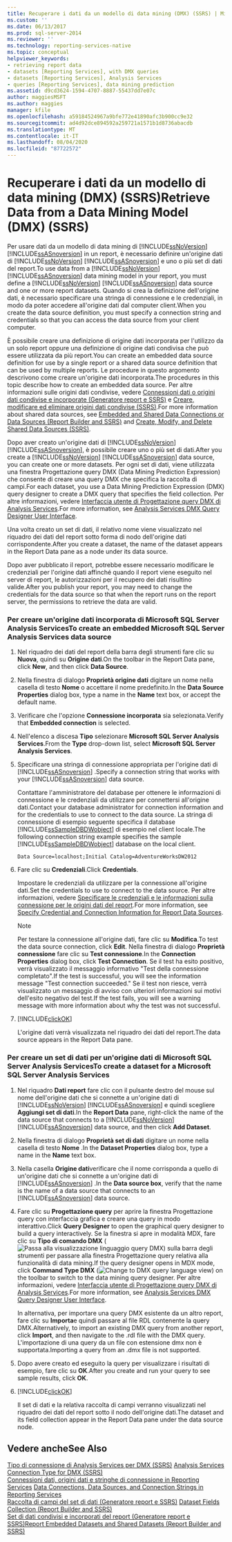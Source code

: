 ```yaml
---
title: Recuperare i dati da un modello di data mining (DMX) (SSRS) | Microsoft Docs
ms.custom: ''
ms.date: 06/13/2017
ms.prod: sql-server-2014
ms.reviewer: ''
ms.technology: reporting-services-native
ms.topic: conceptual
helpviewer_keywords:
- retrieving report data
- datasets [Reporting Services], with DMX queries
- datasets [Reporting Services], Analysis Services
- queries [Reporting Services], data mining prediction
ms.assetid: d9cd3624-1594-4707-8887-55437dd7e07c
author: maggiesMSFT
ms.author: maggies
manager: kfile
ms.openlocfilehash: a59184524967a9bfe772e41890afc3b900cc9e32
ms.sourcegitcommit: ad4d92dce894592a259721a1571b1d8736abacdb
ms.translationtype: MT
ms.contentlocale: it-IT
ms.lasthandoff: 08/04/2020
ms.locfileid: "87722572"
---
```

# <a name="retrieve-data-from-a-data-mining-model-dmx-ssrs"></a><span data-ttu-id="70e06-102">Recuperare i dati da un modello di data mining (DMX) (SSRS)</span><span class="sxs-lookup"><span data-stu-id="70e06-102">Retrieve Data from a Data Mining Model (DMX) (SSRS)</span></span>
  <span data-ttu-id="70e06-103">Per usare dati da un modello di data mining di [!INCLUDE[ssNoVersion](../../../includes/ssnoversion-md.md)] [!INCLUDE[ssASnoversion](../../../includes/ssasnoversion-md.md)] in un report, è necessario definire un'origine dati di [!INCLUDE[ssNoVersion](../../../includes/ssnoversion-md.md)] [!INCLUDE[ssASnoversion](../../../includes/ssasnoversion-md.md)] e uno o più set di dati del report.</span><span class="sxs-lookup"><span data-stu-id="70e06-103">To use data from a [!INCLUDE[ssNoVersion](../../../includes/ssnoversion-md.md)] [!INCLUDE[ssASnoversion](../../../includes/ssasnoversion-md.md)] data mining model in your report, you must define a [!INCLUDE[ssNoVersion](../../../includes/ssnoversion-md.md)] [!INCLUDE[ssASnoversion](../../../includes/ssasnoversion-md.md)] data source and one or more report datasets.</span></span> <span data-ttu-id="70e06-104">Quando si crea la definizione dell'origine dati, è necessario specificare una stringa di connessione e le credenziali, in modo da poter accedere all'origine dati dal computer client.</span><span class="sxs-lookup"><span data-stu-id="70e06-104">When you create the data source definition, you must specify a connection string and credentials so that you can access the data source from your client computer.</span></span>  
  
 <span data-ttu-id="70e06-105">È possibile creare una definizione di origine dati incorporata per l'utilizzo da un solo report oppure una definizione di origine dati condivisa che può essere utilizzata da più report.</span><span class="sxs-lookup"><span data-stu-id="70e06-105">You can create an embedded data source definition for use by a single report or a shared data source definition that can be used by multiple reports.</span></span> <span data-ttu-id="70e06-106">Le procedure in questo argomento descrivono come creare un'origine dati incorporata.</span><span class="sxs-lookup"><span data-stu-id="70e06-106">The procedures in this topic describe how to create an embedded data source.</span></span> <span data-ttu-id="70e06-107">Per altre informazioni sulle origini dati condivise, vedere [Connessioni dati o origini dati condivise e incorporate &#40;Generatore report e SSRS&#41;](../embedded-and-shared-data-connections-or-data-sources-report-builder-and-ssrs.md) e [Creare, modificare ed eliminare origini dati condivise &#40;SSRS&#41;](create-modify-and-delete-shared-data-sources-ssrs.md).</span><span class="sxs-lookup"><span data-stu-id="70e06-107">For more information about shared data sources, see [Embedded and Shared Data Connections or Data Sources &#40;Report Builder and SSRS&#41;](../embedded-and-shared-data-connections-or-data-sources-report-builder-and-ssrs.md) and [Create, Modify, and Delete Shared Data Sources &#40;SSRS&#41;](create-modify-and-delete-shared-data-sources-ssrs.md).</span></span>  
  
 <span data-ttu-id="70e06-108">Dopo aver creato un'origine dati di [!INCLUDE[ssNoVersion](../../../includes/ssnoversion-md.md)] [!INCLUDE[ssASnoversion](../../../includes/ssasnoversion-md.md)], è possibile creare uno o più set di dati.</span><span class="sxs-lookup"><span data-stu-id="70e06-108">After you create a [!INCLUDE[ssNoVersion](../../../includes/ssnoversion-md.md)] [!INCLUDE[ssASnoversion](../../../includes/ssasnoversion-md.md)] data source, you can create one or more datasets.</span></span> <span data-ttu-id="70e06-109">Per ogni set di dati, viene utilizzata una finestra Progettazione query DMX (Data Mining Prediction Expression) che consente di creare una query DMX che specifica la raccolta di campi.</span><span class="sxs-lookup"><span data-stu-id="70e06-109">For each dataset, you use a Data Mining Prediction Expression (DMX) query designer to create a DMX query that specifies the field collection.</span></span> <span data-ttu-id="70e06-110">Per altre informazioni, vedere [Interfaccia utente di Progettazione query DMX di Analysis Services](analysis-services-dmx-query-designer-user-interface.md).</span><span class="sxs-lookup"><span data-stu-id="70e06-110">For more information, see [Analysis Services DMX Query Designer User Interface](analysis-services-dmx-query-designer-user-interface.md).</span></span>  
  
 <span data-ttu-id="70e06-111">Una volta creato un set di dati, il relativo nome viene visualizzato nel riquadro dei dati del report sotto forma di nodo dell'origine dati corrispondente.</span><span class="sxs-lookup"><span data-stu-id="70e06-111">After you create a dataset, the name of the dataset appears in the Report Data pane as a node under its data source.</span></span>  
  
 <span data-ttu-id="70e06-112">Dopo aver pubblicato il report, potrebbe essere necessario modificare le credenziali per l'origine dati affinché quando il report viene eseguito nel server di report, le autorizzazioni per il recupero dei dati risultino valide.</span><span class="sxs-lookup"><span data-stu-id="70e06-112">After you publish your report, you may need to change the credentials for the data source so that when the report runs on the report server, the permissions to retrieve the data are valid.</span></span>  
  
### <a name="to-create-an-embedded-microsoft-sql-server-analysis-services-data-source"></a><span data-ttu-id="70e06-113">Per creare un'origine dati incorporata di Microsoft SQL Server Analysis Services</span><span class="sxs-lookup"><span data-stu-id="70e06-113">To create an embedded Microsoft SQL Server Analysis Services data source</span></span>  
  
1.  <span data-ttu-id="70e06-114">Nel riquadro dei dati del report della barra degli strumenti fare clic su **Nuova**, quindi su **Origine dati**.</span><span class="sxs-lookup"><span data-stu-id="70e06-114">On the toolbar in the Report Data pane, click **New**, and then click **Data Source**.</span></span>  
  
2.  <span data-ttu-id="70e06-115">Nella finestra di dialogo **Proprietà origine dati** digitare un nome nella casella di testo **Nome** o accettare il nome predefinito.</span><span class="sxs-lookup"><span data-stu-id="70e06-115">In the **Data Source Properties** dialog box, type a name in the **Name** text box, or accept the default name.</span></span>  
  
3.  <span data-ttu-id="70e06-116">Verificare che l'opzione **Connessione incorporata** sia selezionata.</span><span class="sxs-lookup"><span data-stu-id="70e06-116">Verify that **Embedded connection** is selected.</span></span>  
  
4.  <span data-ttu-id="70e06-117">Nell'elenco a discesa **Tipo** selezionare **Microsoft SQL Server Analysis Services**.</span><span class="sxs-lookup"><span data-stu-id="70e06-117">From the **Type** drop-down list, select **Microsoft SQL Server Analysis Services**.</span></span>  
  
5.  <span data-ttu-id="70e06-118">Specificare una stringa di connessione appropriata per l'origine dati di [!INCLUDE[ssASnoversion](../../../includes/ssasnoversion-md.md)] .</span><span class="sxs-lookup"><span data-stu-id="70e06-118">Specify a connection string that works with your [!INCLUDE[ssASnoversion](../../../includes/ssasnoversion-md.md)] data source.</span></span>  
  
     <span data-ttu-id="70e06-119">Contattare l'amministratore del database per ottenere le informazioni di connessione e le credenziali da utilizzare per connettersi all'origine dati.</span><span class="sxs-lookup"><span data-stu-id="70e06-119">Contact your database administrator for connection information and for the credentials to use to connect to the data source.</span></span> <span data-ttu-id="70e06-120">La stringa di connessione di esempio seguente specifica il database [!INCLUDE[ssSampleDBDWobject](../../includes/sssampledbdwobject-md.md)] di esempio nel client locale.</span><span class="sxs-lookup"><span data-stu-id="70e06-120">The following connection string example specifies the sample [!INCLUDE[ssSampleDBDWobject](../../includes/sssampledbdwobject-md.md)] database on the local client.</span></span>  
  
    ```  
    Data Source=localhost;Initial Catalog=AdventureWorksDW2012  
    ```  
  
6.  <span data-ttu-id="70e06-121">Fare clic su **Credenziali**.</span><span class="sxs-lookup"><span data-stu-id="70e06-121">Click **Credentials**.</span></span>  
  
     <span data-ttu-id="70e06-122">Impostare le credenziali da utilizzare per la connessione all'origine dati.</span><span class="sxs-lookup"><span data-stu-id="70e06-122">Set the credentials to use to connect to the data source.</span></span> <span data-ttu-id="70e06-123">Per altre informazioni, vedere [Specificare le credenziali e le informazioni sulla connessione per le origini dati del report](../../integration-services/connection-manager/data-sources.md).</span><span class="sxs-lookup"><span data-stu-id="70e06-123">For more information, see [Specify Credential and Connection Information for Report Data Sources](../../integration-services/connection-manager/data-sources.md).</span></span>  
  
    > [!NOTE]  
    >  <span data-ttu-id="70e06-124">Per testare la connessione all'origine dati, fare clic su **Modifica**.</span><span class="sxs-lookup"><span data-stu-id="70e06-124">To test the data source connection, click **Edit**.</span></span> <span data-ttu-id="70e06-125">Nella finestra di dialogo **Proprietà connessione** fare clic su **Test connessione**.</span><span class="sxs-lookup"><span data-stu-id="70e06-125">In the **Connection Properties** dialog box, click **Test Connection**.</span></span> <span data-ttu-id="70e06-126">Se il test ha esito positivo, verrà visualizzato il messaggio informativo "Test della connessione completato".</span><span class="sxs-lookup"><span data-stu-id="70e06-126">If the test is successful, you will see the information message "Test connection succeeded."</span></span> <span data-ttu-id="70e06-127">Se il test non riesce, verrà visualizzato un messaggio di avviso con ulteriori informazioni sui motivi dell'esito negativo del test.</span><span class="sxs-lookup"><span data-stu-id="70e06-127">If the test fails, you will see a warning message with more information about why the test was not successful.</span></span>  
  
7.  [!INCLUDE[clickOK](../../../includes/clickok-md.md)]  
  
     <span data-ttu-id="70e06-128">L'origine dati verrà visualizzata nel riquadro dei dati del report.</span><span class="sxs-lookup"><span data-stu-id="70e06-128">The data source appears in the Report Data pane.</span></span>  
  
### <a name="to-create-a-dataset-for-a-microsoft-sql-server-analysis-services"></a><span data-ttu-id="70e06-129">Per creare un set di dati per un'origine dati di Microsoft SQL Server Analysis Services</span><span class="sxs-lookup"><span data-stu-id="70e06-129">To create a dataset for a Microsoft SQL Server Analysis Services</span></span>  
  
1.  <span data-ttu-id="70e06-130">Nel riquadro **Dati report** fare clic con il pulsante destro del mouse sul nome dell'origine dati che si connette a un'origine dati di [!INCLUDE[ssNoVersion](../../../includes/ssnoversion-md.md)] [!INCLUDE[ssASnoversion](../../../includes/ssasnoversion-md.md)] e quindi scegliere **Aggiungi set di dati**.</span><span class="sxs-lookup"><span data-stu-id="70e06-130">In the **Report Data** pane, right-click the name of the data source that connects to a [!INCLUDE[ssNoVersion](../../../includes/ssnoversion-md.md)] [!INCLUDE[ssASnoversion](../../../includes/ssasnoversion-md.md)] data source, and then click **Add Dataset**.</span></span>  
  
2.  <span data-ttu-id="70e06-131">Nella finestra di dialogo **Proprietà set di dati** digitare un nome nella casella di testo **Nome** .</span><span class="sxs-lookup"><span data-stu-id="70e06-131">In the **Dataset Properties** dialog box, type a name in the **Name** text box.</span></span>  
  
3.  <span data-ttu-id="70e06-132">Nella casella **Origine dati**verificare che il nome corrisponda a quello di un'origine dati che si connette a un'origine dati di [!INCLUDE[ssASnoversion](../../../includes/ssasnoversion-md.md)] .</span><span class="sxs-lookup"><span data-stu-id="70e06-132">In the **Data source box**, verify that the name is the name of a data source that connects to an [!INCLUDE[ssASnoversion](../../../includes/ssasnoversion-md.md)] data source.</span></span>  
  
4.  <span data-ttu-id="70e06-133">Fare clic su **Progettazione query** per aprire la finestra Progettazione query con interfaccia grafica e creare una query in modo interattivo.</span><span class="sxs-lookup"><span data-stu-id="70e06-133">Click **Query Designer** to open the graphical query designer to build a query interactively.</span></span> <span data-ttu-id="70e06-134">Se la finestra si apre in modalità MDX, fare clic su **Tipo di comando DMX** (![Passa alla visualizzazione linguaggio query DMX](../media/rsqdicon-commandtypedmx.gif "Passaggio alla visualizzazione linguaggio di query DMX")) sulla barra degli strumenti per passare alla finestra Progettazione query relativa alla funzionalità di data mining.</span><span class="sxs-lookup"><span data-stu-id="70e06-134">If the query designer opens in MDX mode, click **Command Type DMX** (![Change to DMX query language view](../media/rsqdicon-commandtypedmx.gif "Change to DMX query language view")) on the toolbar to switch to the data mining query designer.</span></span> <span data-ttu-id="70e06-135">Per altre informazioni, vedere [Interfaccia utente di Progettazione query DMX di Analysis Services](analysis-services-dmx-query-designer-user-interface.md).</span><span class="sxs-lookup"><span data-stu-id="70e06-135">For more information, see [Analysis Services DMX Query Designer User Interface](analysis-services-dmx-query-designer-user-interface.md).</span></span>  
  
     <span data-ttu-id="70e06-136">In alternativa, per importare una query DMX esistente da un altro report, fare clic su **Importa**e quindi passare al file RDL contenente la query DMX.</span><span class="sxs-lookup"><span data-stu-id="70e06-136">Alternatively, to import an existing DMX query from another report, click **Import**, and then navigate to the .rdl file with the DMX query.</span></span> <span data-ttu-id="70e06-137">L'importazione di una query da un file con estensione dmx non è supportata.</span><span class="sxs-lookup"><span data-stu-id="70e06-137">Importing a query from an .dmx file is not supported.</span></span>  
  
5.  <span data-ttu-id="70e06-138">Dopo avere creato ed eseguito la query per visualizzare i risultati di esempio, fare clic su **OK**.</span><span class="sxs-lookup"><span data-stu-id="70e06-138">After you create and run your query to see sample results, click **OK**.</span></span>  
  
6.  [!INCLUDE[clickOK](../../../includes/clickok-md.md)]  
  
     <span data-ttu-id="70e06-139">Il set di dati e la relativa raccolta di campi verranno visualizzati nel riquadro dei dati del report sotto il nodo dell'origine dati.</span><span class="sxs-lookup"><span data-stu-id="70e06-139">The dataset and its field collection appear in the Report Data pane under the data source node.</span></span>  
  
## <a name="see-also"></a><span data-ttu-id="70e06-140">Vedere anche</span><span class="sxs-lookup"><span data-stu-id="70e06-140">See Also</span></span>  
 <span data-ttu-id="70e06-141">[Tipo di connessione di Analysis Services per DMX &#40;SSRS&#41;](analysis-services-connection-type-for-dmx-ssrs.md) </span><span class="sxs-lookup"><span data-stu-id="70e06-141">[Analysis Services Connection Type for DMX &#40;SSRS&#41;](analysis-services-connection-type-for-dmx-ssrs.md) </span></span>  
 <span data-ttu-id="70e06-142">[Connessioni dati, origini dati e stringhe di connessione in Reporting Services](../data-connections-data-sources-and-connection-strings-in-reporting-services.md) </span><span class="sxs-lookup"><span data-stu-id="70e06-142">[Data Connections, Data Sources, and Connection Strings in Reporting Services](../data-connections-data-sources-and-connection-strings-in-reporting-services.md) </span></span>  
 <span data-ttu-id="70e06-143">[Raccolta di campi del set di dati &#40;Generatore report e SSRS&#41;](dataset-fields-collection-report-builder-and-ssrs.md) </span><span class="sxs-lookup"><span data-stu-id="70e06-143">[Dataset Fields Collection &#40;Report Builder and SSRS&#41;](dataset-fields-collection-report-builder-and-ssrs.md) </span></span>  
 [<span data-ttu-id="70e06-144">Set di dati condivisi e incorporati del report &#40;Generatore report e SSRS&#41;</span><span class="sxs-lookup"><span data-stu-id="70e06-144">Report Embedded Datasets and Shared Datasets &#40;Report Builder and SSRS&#41;</span></span>](report-embedded-datasets-and-shared-datasets-report-builder-and-ssrs.md)  
  
  
